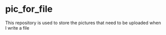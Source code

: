 # pic_for_file
This repository is used to store the pictures that need to be uploaded when I write a file
